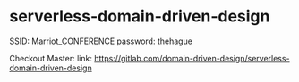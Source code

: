 # serverless-domain-driven-design

SSID: Marriot_CONFERENCE
password: thehague

Checkout Master:
link: https://gitlab.com/domain-driven-design/serverless-domain-driven-design


